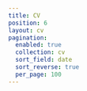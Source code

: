 ```yaml
---
title: CV
position: 6
layout: cv
pagination:
  enabled: true
  collection: cv
  sort_field: date
  sort_reverse: true
  per_page: 100
---
```


